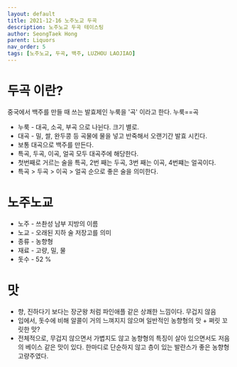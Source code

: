 ```yaml
---
layout: default
title: 2021-12-16 노주노교 두곡 
description: 노주노교 두곡 테이스팅 
author: SeongTaek Hong
parent: Liquors 
nav_order: 5
tags: [노주노교, 두곡, 백주, LUZHOU LAOJIAO]
---
```


# 두곡 이란?
중국에서 백주를 만들 때 쓰는 발효제인 누룩을 '곡' 이라고 한다. 누룩==곡
- 누룩 - 대곡, 소곡, 부곡 으로 나뉜다. 크기 별로.
- 대곡 - 밀, 쌀, 완두콩 등 곡물에 물을 넣고 반죽해서 오랜기간 발효 시킨다.
- 보통 대곡으로 백주를 만든다.
- 특곡, 두곡, 이곡, 얼곡 모두 대곡주에 해당한다.
- 첫번째로 거르는 술을 특곡, 2번 째는 두곡, 3번 째는 이곡, 4번쨰는 얼곡이다.
- 특곡 > 두곡 > 이곡 > 얼곡 순으로 좋은 술을 의미한다.

# 노주노교
- 노주 - 쓰촨성 남부 지방의 이름
- 노교 - 오래된 지하 술 저장고를 의미
- 종류 - 농향형
- 재료 - 고량, 밀, 물
- 돗수 - 52 %

# 맛
- 향, 진하다기 보다는 장군왕 처럼 파인애플 같은 상쾌한 느낌이다. 무겁지 않음
- 입에서, 돗수에 비해 알콜이 거의 느껴지지 않으며 일반적인 농향형의 맛 + 쩌릿 꼬릿한 맛?
- 전체적으로, 무겁지 않으면서 가볍지도 않고 농향형의 특징이 살아 있으면서도 저음의 베이스 같은 맛이 있다.
한마디로 단순하지 않고 층이 있는 발란스가 좋은 농향형 고량주였다.
